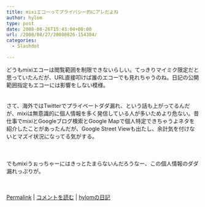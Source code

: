 ```yaml
---
title: mixiエコーってプライバシー的にアレだよね
author: hylom
type: post
date: 2008-08-26T15:43:04+00:00
url: /2008/08/27/20080826-154304/
categories:
  - Slashdot

---
```

どうもmixiエコーは閲覧範囲を制限できないらしい。てっきりマイミク限定だと思っていたんだが、URL直接叩けば誰のエコーでも見れちゃうのね。日記の公開範囲指定もエコーには影響をしない模様。  
</br>   
さて、海外ではTwitterでプライベートダダ漏れ、という話も上がってるんだが、mixiは無意識的に個人情報を多く発信している人が多いためより危ない。昔仕事でmixiとGoogleブログ検索とGoogle Mapで個人特定できちゃうよネタを紹介したことがあったんだが、Google Street Viewも出たし、余計気を付けないとマズイ状況になってる気がする。</br>  
</br>   
でもmixiうぉっちゃーにはきっとたまらないんだろうなー、この個人情報のダダ漏れっぷりが。</br>  
</br> 

   [Permalink][1] |    [コメントを読む][2] |    [hylomの日記][3] 

</br>

 [1]: http://slashdot.jp/~hylom/journal/450354
 [2]: http://slashdot.jp/~hylom/journal/450354#acomments
 [3]: http://slashdot.jp/~hylom/journal/
